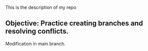 This is the description of my repo
## Objective: Practice creating branches and resolving conflicts.
Modification in main branch.
